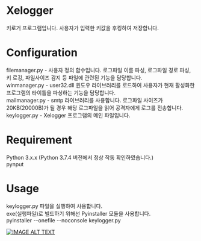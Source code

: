 # Xelogger
키로거 프로그램입니다. 사용자가 입력한 키값을 후킹하여 저장합니다.  

# Configuration
filemanager.py - 사용자 정의 함수입니다. 로그파일 이름 파싱, 로그파일 경로 파싱, 키 로깅, 파일사이즈 감지 등 파일에 관련된 기능을 담당합니다.  
winmanager.py - user32.dll 윈도우 라이브러리를 로드하여 사용자가 현재 활성화한 프로그램의 타이틀을 파싱하는 기능을 담당합니다.  
mailmanager.py - smtp 라이브러리를 사용합니다. 로그파일 사이즈가 20KB(20000B)가 될 경우 해당 로그파일을 읽어 공격자에게 로그를 전송합니다.
keylogger.py - Xelogger 프로그램의 메인 파일입니다.

# Requirement
Python 3.x.x (Python 3.7.4 버전에서 정상 작동 확인하였습니다.)  
pynput

# Usage
keylogger.py 파일을 실행하여 사용합니다.  
exe(실행파일)로 빌드하기 위해선 Pyinstaller 모듈을 사용합니다.  
pyinstaller --onefile --noconsole keylogger.py

[![IMAGE ALT TEXT](http://img.youtube.com/vi/BkMtK-cyyEE/0.jpg)](https://youtu.be/BkMtK-cyyEE "파이썬을 이용한 키로거 개발하기")

